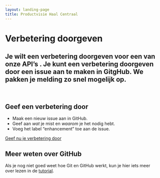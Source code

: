 ```yaml
---
layout: landing-page
title: Productvisie Haal Centraal
---
```


# Verbetering doorgeven
## Je wilt een verbetering doorgeven voor een van onze API’s . Je kunt een verbetering doorgeven door een issue aan te maken in GitgHub. We pakken je melding zo snel mogelijk op.
&nbsp;

## Geef een verbetering door
* Maak een nieuw issue aan in GitHub.
* Geef aan *wat* je mist en *waarom* je het nodig hebt.
* Voeg het label “enhancement” toe aan de issue.

[Geef nu je verbetering door](http://example.com)
&nbsp;

## Meer weten over GitHub

Als je nog niet goed weet hoe Git en GitHub werkt, kun je hier iets meer over lezen in de [tutorial](https://github.com/VNG-Realisatie/API-Kennisbank/blob/master/GitHub%20tutorial/github_tutorial.md).
